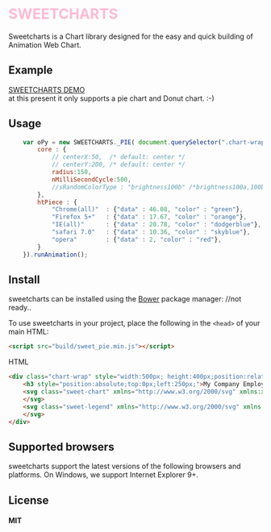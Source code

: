 <span style='color:#FFBAD2;'>SWEETCHARTS</span>
============

Sweetcharts is a Chart library designed for the easy and quick building of Animation Web Chart.

## Example
[SWEETCHARTS DEMO](http://git.io/hViu) <br />
at this present it only supports a pie chart and Donut chart. :-)


## Usage
```javascript
	var oPy = new SWEETCHARTS._PIE( document.querySelector(".chart-wrap"), {
		core : {
			// centerX:50,  /* default: center */
			// centerY:200, /* default: center */
			radius:150,
			nMilliSecondCycle:500,
			//sRandomColorType : "brightness100b" /*brightness100a,100b,500a*/
		}, 
		htPiece : {
			"Chrome(all)"  : {"data" : 46.08, "color" : "green"},
			"Firefox 5+"   : {"data" : 17.67, "color" : "orange"},
			"IE(all)"      : {"data" : 20.78, "color" : "dodgerblue"},
			"safari 7.0"   : {"data" : 10.36, "color" : "skyblue"},
			"opera"        : {"data" : 2, "color" : "red"},
		}
	}).runAnimation();
```

## Install

sweetcharts can be installed using the [Bower](http://bower.io) package manager:
//not ready..


To use sweetcharts in your project, place the following in the `<head>` of your main HTML:
```html
<script src="build/sweet_pie.min.js"></script>
```

HTML
```html
<div class="chart-wrap" style="width:500px; height:400px;position:relative">
	<h3 style="position:absolute;top:0px;left:250px;">My Company Employees stats</h3>
	<svg class="sweet-chart" xmlns="http://www.w3.org/2000/svg" xmlns:xlink="http://www.w3.org/1999/xlink" style="width:70%;height:100%;">
	</svg>
	<svg class="sweet-legend" xmlns="http://www.w3.org/2000/svg" xmlns:xlink="http://www.w3.org/1999/xlink" style="width:25%;height:100%;">
	</svg>
</div>
```

## Supported browsers
sweetcharts support the latest versions of the following browsers and platforms. On Windows, we support Internet Explorer 9+.


## License
#### MIT